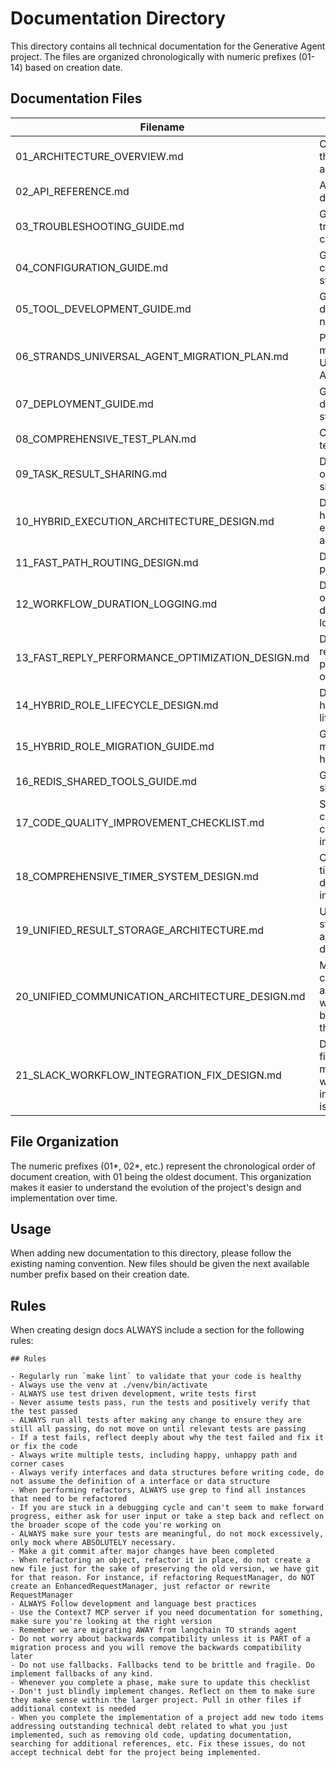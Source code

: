 # Documentation Directory

This directory contains all technical documentation for the Generative Agent project. The files are organized chronologically with numeric prefixes (01-14) based on creation date.

## Documentation Files

| Filename                                         | Description                                                      |
| ------------------------------------------------ | ---------------------------------------------------------------- |
| 01_ARCHITECTURE_OVERVIEW.md                      | Overview of the system architecture                              |
| 02_API_REFERENCE.md                              | API reference documentation                                      |
| 03_TROUBLESHOOTING_GUIDE.md                      | Guide for troubleshooting common issues                          |
| 04_CONFIGURATION_GUIDE.md                        | Guide for configuring the system                                 |
| 05_TOOL_DEVELOPMENT_GUIDE.md                     | Guide for developing new tools                                   |
| 06_STRANDS_UNIVERSAL_AGENT_MIGRATION_PLAN.md     | Plan for migrating to the Universal Agent                        |
| 07_DEPLOYMENT_GUIDE.md                           | Guide for deploying the system                                   |
| 08_COMPREHENSIVE_TEST_PLAN.md                    | Comprehensive test plan                                          |
| 09_TASK_RESULT_SHARING.md                        | Documentation on task result sharing                             |
| 10_HYBRID_EXECUTION_ARCHITECTURE_DESIGN.md       | Design for hybrid execution architecture                         |
| 11_FAST_PATH_ROUTING_DESIGN.md                   | Design for fast path routing                                     |
| 12_WORKFLOW_DURATION_LOGGING.md                  | Documentation on workflow duration logging                       |
| 13_FAST_REPLY_PERFORMANCE_OPTIMIZATION_DESIGN.md | Design for fast reply performance optimization                   |
| 14_HYBRID_ROLE_LIFECYCLE_DESIGN.md               | Design for hybrid role lifecycle                                 |
| 15_HYBRID_ROLE_MIGRATION_GUIDE.md                | Guide for migrating to hybrid roles                              |
| 16_REDIS_SHARED_TOOLS_GUIDE.md                   | Guide for Redis shared tools                                     |
| 17_CODE_QUALITY_IMPROVEMENT_CHECKLIST.md         | Systematic checklist for code quality improvements               |
| 18_COMPREHENSIVE_TIMER_SYSTEM_DESIGN.md          | Comprehensive timer system design and implementation             |
| 19_UNIFIED_RESULT_STORAGE_ARCHITECTURE.md        | Unified result storage architecture design                       |
| 20_UNIFIED_COMMUNICATION_ARCHITECTURE_DESIGN.md  | Multi-channel communication architecture with background threads |
| 21_SLACK_WORKFLOW_INTEGRATION_FIX_DESIGN.md      | Design for fixing Slack message to workflow integration issue    |

## File Organization

The numeric prefixes (01*, 02*, etc.) represent the chronological order of document creation, with 01 being the oldest document. This organization makes it easier to understand the evolution of the project's design and implementation over time.

## Usage

When adding new documentation to this directory, please follow the existing naming convention. New files should be given the next available number prefix based on their creation date.

## Rules

When creating design docs ALWAYS include a section for the following rules:

```
## Rules

- Regularly run `make lint` to validate that your code is healthy
- Always use the venv at ./venv/bin/activate
- ALWAYS use test driven development, write tests first
- Never assume tests pass, run the tests and positively verify that the test passed
- ALWAYS run all tests after making any change to ensure they are still all passing, do not move on until relevant tests are passing
- If a test fails, reflect deeply about why the test failed and fix it or fix the code
- Always write multiple tests, including happy, unhappy path and corner cases
- Always verify interfaces and data structures before writing code, do not assume the definition of a interface or data structure
- When performing refactors, ALWAYS use grep to find all instances that need to be refactored
- If you are stuck in a debugging cycle and can't seem to make forward progress, either ask for user input or take a step back and reflect on the broader scope of the code you're working on
- ALWAYS make sure your tests are meaningful, do not mock excessively, only mock where ABSOLUTELY necessary.
- Make a git commit after major changes have been completed
- When refactoring an object, refactor it in place, do not create a new file just for the sake of preserving the old version, we have git for that reason. For instance, if refactoring RequestManager, do NOT create an EnhancedRequestManager, just refactor or rewrite RequestManager
- ALWAYS Follow development and language best practices
- Use the Context7 MCP server if you need documentation for something, make sure you're looking at the right version
- Remember we are migrating AWAY from langchain TO strands agent
- Do not worry about backwards compatibility unless it is PART of a migration process and you will remove the backwards compatibility later
- Do not use fallbacks. Fallbacks tend to be brittle and fragile. Do implement fallbacks of any kind.
- Whenever you complete a phase, make sure to update this checklist
- Don't just blindly implement changes. Reflect on them to make sure they make sense within the larger project. Pull in other files if additional context is needed
- When you complete the implementation of a project add new todo items addressing outstanding technical debt related to what you just implemented, such as removing old code, updating documentation, searching for additional references, etc. Fix these issues, do not accept technical debt for the project being implemented.
```
